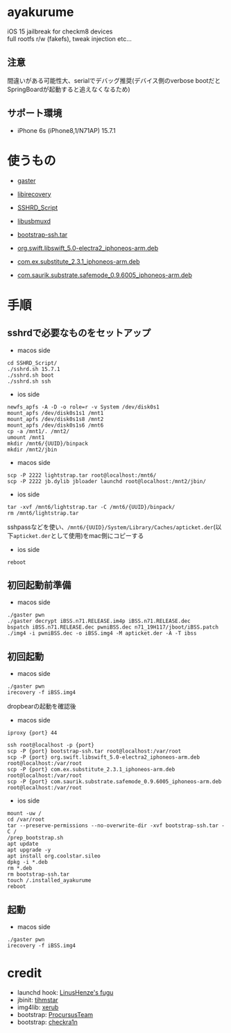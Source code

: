 # ayakurume
iOS 15 jailbreak for checkm8 devices  
full rootfs r/w (fakefs), tweak injection etc...  

## 注意
間違いがある可能性大、serialでデバッグ推奨(デバイス側のverbose bootだとSpringBoardが起動すると追えなくなるため)  

## サポート環境
- iPhone 6s (iPhone8,1/N71AP) 15.7.1  

# 使うもの
- [gaster](https://github.com/0x7ff/gaster)
- [libirecovery](https://github.com/libimobiledevice/libirecovery)
- [SSHRD_Script](https://github.com/verygenericname/SSHRD_Script)
- [libusbmuxd](https://github.com/libimobiledevice/libusbmuxd)

- [bootstrap-ssh.tar](https://cdn.discordapp.com/attachments/1017153024768081921/1026161261077090365/bootstrap-ssh.tar)
- [org.swift.libswift_5.0-electra2_iphoneos-arm.deb](https://github.com/coolstar/Odyssey-bootstrap/raw/master/org.swift.libswift_5.0-electra2_iphoneos-arm.deb)
- [com.ex.substitute_2.3.1_iphoneos-arm.deb](https://apt.bingner.com/debs/1443.00/com.ex.substitute_2.3.1_iphoneos-arm.deb)
- [com.saurik.substrate.safemode_0.9.6005_iphoneos-arm.deb](https://apt.bingner.com/debs/1443.00/com.saurik.substrate.safemode_0.9.6005_iphoneos-arm.deb)

# 手順
## sshrdで必要なものをセットアップ  
- macos side
```
cd SSHRD_Script/
./sshrd.sh 15.7.1
./sshrd.sh boot
./sshrd.sh ssh
```
- ios side
```
newfs_apfs -A -D -o role=r -v System /dev/disk0s1
mount_apfs /dev/disk0s1s1 /mnt1
mount_apfs /dev/disk0s1s8 /mnt2
mount_apfs /dev/disk0s1s6 /mnt6
cp -a /mnt1/. /mnt2/
umount /mnt1
mkdir /mnt6/{UUID}/binpack
mkdir /mnt2/jbin
```
- macos side
```
scp -P 2222 lightstrap.tar root@localhost:/mnt6/
scp -P 2222 jb.dylib jbloader launchd root@localhost:/mnt2/jbin/
```
- ios side
```
tar -xvf /mnt6/lightstrap.tar -C /mnt6/{UUID}/binpack/
rm /mnt6/lightstrap.tar
```

sshpassなどを使い、`/mnt6/{UUID}/System/Library/Caches/apticket.der`(以下`apticket.der`として使用)をmac側にコピーする


- ios side
```
reboot
```

## 初回起動前準備  
- macos side
```
./gaster pwn
./gaster decrypt iBSS.n71.RELEASE.im4p iBSS.n71.RELEASE.dec
bspatch iBSS.n71.RELEASE.dec pwniBSS.dec n71_19H117/jboot/iBSS.patch
./img4 -i pwniBSS.dec -o iBSS.img4 -M apticket.der -A -T ibss
```

## 初回起動  
- macos side
```
./gaster pwn
irecovery -f iBSS.img4
```

dropbearの起動を確認後
- macos side
```
iproxy {port} 44
```
```
ssh root@localhost -p {port}
scp -P {port} bootstrap-ssh.tar root@localhost:/var/root 
scp -P {port} org.swift.libswift_5.0-electra2_iphoneos-arm.deb root@localhost:/var/root 
scp -P {port} com.ex.substitute_2.3.1_iphoneos-arm.deb root@localhost:/var/root 
scp -P {port} com.saurik.substrate.safemode_0.9.6005_iphoneos-arm.deb root@localhost:/var/root 
```

- ios side
```
mount -uw /
cd /var/root
tar --preserve-permissions --no-overwrite-dir -xvf bootstrap-ssh.tar -C /
/prep_bootstrap.sh
apt update
apt upgrade -y
apt install org.coolstar.sileo
dpkg -i *.deb
rm *.deb
rm bootstrap-ssh.tar
touch /.installed_ayakurume
reboot
```

## 起動  
- macos side
```
./gaster pwn
irecovery -f iBSS.img4
```

# credit  
- launchd hook: [LinusHenze's fugu](https://github.com/LinusHenze/Fugu)  
- jbinit: [tihmstar](https://github.com/tihmstar/jbinit)  
- img4lib: [xerub](https://github.com/xerub/img4lib)  
- bootstrap: [ProcursusTeam](https://github.com/ProcursusTeam)  
- bootstrap: [checkra1n](https://github.com/checkra1n)  
